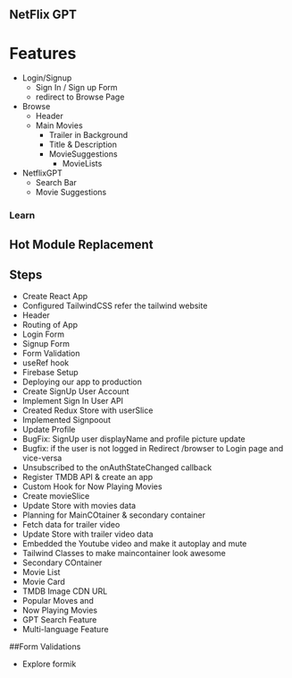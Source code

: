 ## NetFlix GPT

# Features
- Login/Signup
    - Sign In / Sign up Form
    - redirect to Browse Page
- Browse
    - Header
    - Main Movies
        - Trailer in Background
        - Title & Description
        - MovieSuggestions
            - MovieLists 
- NetflixGPT
  - Search Bar
  - Movie Suggestions



### Learn
## Hot Module Replacement


## Steps
- Create React App
- Configured TailwindCSS refer the tailwind website
- Header
- Routing of App
- Login Form
- Signup Form 
- Form Validation
- useRef hook
- Firebase Setup
- Deploying our app to production
- Create SignUp User Account
- Implement Sign In User API
- Created Redux Store with userSlice
- Implemented Signpoout
- Update Profile
- BugFix: SignUp user displayName and profile picture update
- Bugfix: if the user is not logged in Redirect /browser to Login page and vice-versa
- Unsubscribed to the onAuthStateChanged callback
- Register TMDB API & create an app
- Custom Hook for Now Playing Movies
- Create movieSlice
- Update Store with movies data
- Planning for MainCOtainer & secondary container
- Fetch data for trailer video
- Update Store with trailer video data 
- Embedded the Youtube video and make it autoplay and mute
- Tailwind Classes to make maincontainer look awesome
- Secondary COntainer
- Movie  List
- Movie Card
- TMDB Image CDN URL
- Popular Moves and 
- Now Playing Movies
- GPT Search Feature
- Multi-language Feature


##Form Validations
- Explore formik